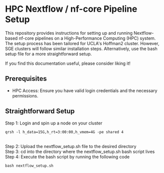 # HPC Nextflow / nf-core Pipeline Setup

This repository provides instructions for setting up and running Nextflow-based nf-core pipelines on a High-Performance Computing (HPC) system. The setup process has been tailored for UCLA's Hoffman2 cluster. However, SGE clusters will follow similar installation steps. Alternatively, use the bash setup file for a more straightforward setup.

If you find this documentation useful, please consider liking it!

## Prerequisites

- HPC Access: Ensure you have valid login credentials and the necessary permissions.


## Straightforward Setup
Step 1: Login and spin up a node on your cluster
```
qrsh -l h_data=15G,h_rt=3:00:00,h_vmem=4G -pe shared 4
```
<br />Step 2: Upload the nextflow_setup.sh file to the desired directory
<br />Step 3: cd into the directory where the nextflow_setup.sh bash script lives
<br />Step 4: Execute the bash script by running the following code
```
bash nextflow_setup.sh
```
